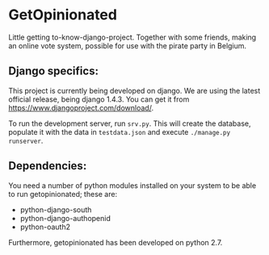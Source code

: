 GetOpinionated
==============

Little getting to-know-django-project. Together with some friends, making an online vote system, possible for use with the pirate party in Belgium.

Django specifics:
-----------------

This project is currently being developed on django. We are using the latest official release, being django 1.4.3. You can get it from https://www.djangoproject.com/download/.

To run the development server, run `srv.py`. This will create the database, populate it with the data in `testdata.json` and execute `./manage.py runserver`.

Dependencies:
-------------

You need a number of python modules installed on your system to be able to run getopinionated; these are:

* python-django-south
* python-django-authopenid
* python-oauth2

Furthermore, getopinionated has been developed on python 2.7.
